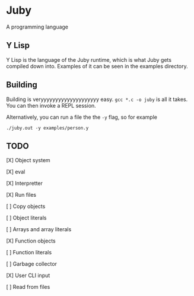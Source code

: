 # Juby

A programming language

## Y Lisp

Y Lisp is the language of the Juby runtime, which is what Juby gets
compiled down into. Examples of it can be seen in the examples directory.

## Building

Building is veryyyyyyyyyyyyyyyyyyyy easy. `gcc *.c -o juby` is all it takes.
You can then invoke a REPL session.

Alternatively, you can run a file the the `-y` flag, so for example

    ./juby.out -y examples/person.y

## TODO

[X] Object system

[X] eval

[X] Interpretter

[X] Run files

[ ] Copy objects

[ ] Object literals

[ ] Arrays and array literals

[X] Function objects

[ ] Function literals

[ ] Garbage collector

[X] User CLI input

[ ] Read from files
